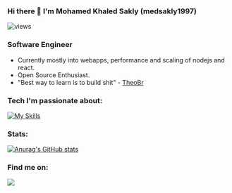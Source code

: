 ### Hi there 👋 I'm Mohamed Khaled Sakly (medsakly1997)

<p align="left"> <img src="https://komarev.com/ghpvc/?username=medsakly1997" alt="views" /> </p>

### Software Engineer

*   Currently mostly into webapps, performance and scaling of nodejs and react. 
*   Open Source Enthusiast.
*   "Best way to learn is to build shit" - [TheoBr](https://www.twitter.com/t3dotgg)

### Tech I'm passionate about:

[![My Skills](https://skillicons.dev/icons?i=js,ts,react,nextjs,tailwindcss,nodejs,docker,redis,wasm)](#)

### Stats:

[![Anurag's GitHub stats](https://github-readme-stats.vercel.app/api?username=medsakly1997)](https://github.com/anuraghazra/github-readme-stats)


### Find me on:

<a href="https://www.linkedin.com/in/sakly-mohamed-khaled-01a6b521b/" target="_blank">
<img src="https://img.shields.io/badge/linkedin%20-%2314354C.svg?&style=for-the-badge&logo=linkedin&logoColor=white"/>
</a>

<!---
saklyy0123/saklyy0123 is a ✨ special ✨ repository because its `README.md` (this file) appears on your GitHub profile.
You can click the Preview link to take a look at your changes.
--->
